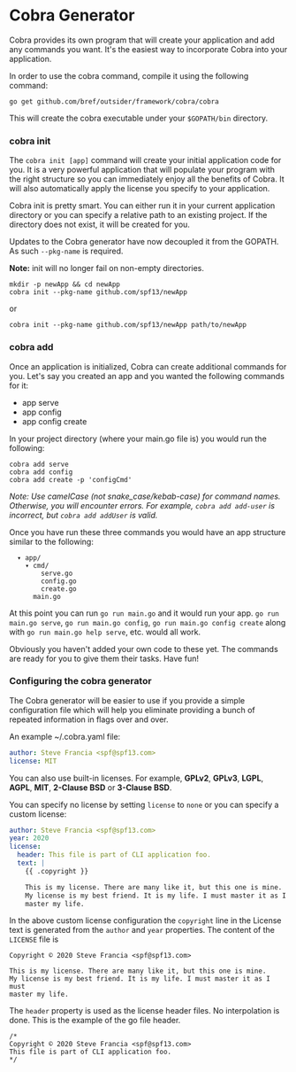 # Cobra Generator

Cobra provides its own program that will create your application and add any
commands you want. It's the easiest way to incorporate Cobra into your application.

In order to use the cobra command, compile it using the following command:

    go get github.com/bref/outsider/framework/cobra/cobra

This will create the cobra executable under your `$GOPATH/bin` directory.

### cobra init

The `cobra init [app]` command will create your initial application code
for you. It is a very powerful application that will populate your program with
the right structure so you can immediately enjoy all the benefits of Cobra. It
will also automatically apply the license you specify to your application.

Cobra init is pretty smart. You can either run it in your current application directory
or you can specify a relative path to an existing project. If the directory does not exist, it will be created for you.

Updates to the Cobra generator have now decoupled it from the GOPATH.
As such `--pkg-name` is required.

**Note:** init will no longer fail on non-empty directories.

```
mkdir -p newApp && cd newApp
cobra init --pkg-name github.com/spf13/newApp
```

or

```
cobra init --pkg-name github.com/spf13/newApp path/to/newApp
```

### cobra add

Once an application is initialized, Cobra can create additional commands for you.
Let's say you created an app and you wanted the following commands for it:

- app serve
- app config
- app config create

In your project directory (where your main.go file is) you would run the following:

```
cobra add serve
cobra add config
cobra add create -p 'configCmd'
```

_Note: Use camelCase (not snake_case/kebab-case) for command names.
Otherwise, you will encounter errors.
For example, `cobra add add-user` is incorrect, but `cobra add addUser` is valid._

Once you have run these three commands you would have an app structure similar to
the following:

```
  ▾ app/
    ▾ cmd/
        serve.go
        config.go
        create.go
      main.go
```

At this point you can run `go run main.go` and it would run your app. `go run
main.go serve`, `go run main.go config`, `go run main.go config create` along
with `go run main.go help serve`, etc. would all work.

Obviously you haven't added your own code to these yet. The commands are ready
for you to give them their tasks. Have fun!

### Configuring the cobra generator

The Cobra generator will be easier to use if you provide a simple configuration
file which will help you eliminate providing a bunch of repeated information in
flags over and over.

An example ~/.cobra.yaml file:

```yaml
author: Steve Francia <spf@spf13.com>
license: MIT
```

You can also use built-in licenses. For example, **GPLv2**, **GPLv3**, **LGPL**,
**AGPL**, **MIT**, **2-Clause BSD** or **3-Clause BSD**.

You can specify no license by setting `license` to `none` or you can specify
a custom license:

```yaml
author: Steve Francia <spf@spf13.com>
year: 2020
license:
  header: This file is part of CLI application foo.
  text: |
    {{ .copyright }}

    This is my license. There are many like it, but this one is mine.
    My license is my best friend. It is my life. I must master it as I must
    master my life.
```

In the above custom license configuration the `copyright` line in the License
text is generated from the `author` and `year` properties. The content of the
`LICENSE` file is

```
Copyright © 2020 Steve Francia <spf@spf13.com>

This is my license. There are many like it, but this one is mine.
My license is my best friend. It is my life. I must master it as I must
master my life.
```

The `header` property is used as the license header files. No interpolation is
done. This is the example of the go file header.

```
/*
Copyright © 2020 Steve Francia <spf@spf13.com>
This file is part of CLI application foo.
*/
```
